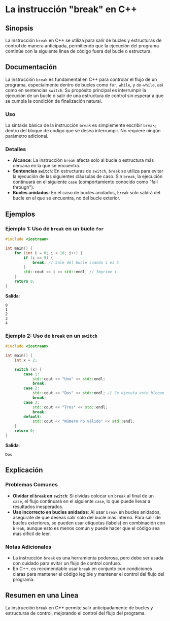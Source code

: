 <!--
Meta Description: # La instrucción "break" en C++ ## Sinopsis La instrucción `break` en C++ se utiliza para salir de bucles y estructuras de control de manera anticipad...
Meta Keywords: break, del, std, bucles, que
-->

# La instrucción "break" en C++

## Sinopsis
La instrucción `break` en C++ se utiliza para salir de bucles y estructuras de control de manera anticipada, permitiendo que la ejecución del programa continúe con la siguiente línea de código fuera del bucle o estructura.

## Documentación
La instrucción `break` es fundamental en C++ para controlar el flujo de un programa, especialmente dentro de bucles como `for`, `while`, y `do-while`, así como en sentencias `switch`. Su propósito principal es interrumpir la ejecución de un bucle o salir de una estructura de control sin esperar a que se cumpla la condición de finalización natural.

### Uso
La sintaxis básica de la instrucción `break` es simplemente escribir `break;` dentro del bloque de código que se desea interrumpir. No requiere ningún parámetro adicional.

### Detalles
- **Alcance**: La instrucción `break` afecta solo al bucle o estructura más cercana en la que se encuentra.
- **Sentencias `switch`**: En estructuras de `switch`, `break` se utiliza para evitar la ejecución de las siguientes cláusulas de caso. Sin `break`, la ejecución continuará en el siguiente `case` (comportamiento conocido como "fall through").
- **Bucles anidados**: En el caso de bucles anidados, `break` solo saldrá del bucle en el que se encuentra, no del bucle exterior.

## Ejemplos
### Ejemplo 1: Uso de `break` en un bucle `for`
```cpp
#include <iostream>

int main() {
    for (int i = 0; i < 10; i++) {
        if (i == 5) {
            break; // Sale del bucle cuando i es 5
        }
        std::cout << i << std::endl; // Imprime i
    }
    return 0;
}
```
**Salida**:
```
0
1
2
3
4
```

### Ejemplo 2: Uso de `break` en un `switch`
```cpp
#include <iostream>

int main() {
    int x = 2;

    switch (x) {
        case 1:
            std::cout << "Uno" << std::endl;
            break;
        case 2:
            std::cout << "Dos" << std::endl; // Se ejecuta este bloque
            break;
        case 3:
            std::cout << "Tres" << std::endl;
            break;
        default:
            std::cout << "Número no válido" << std::endl;
    }
    return 0;
}
```
**Salida**:
```
Dos
```

## Explicación
### Problemas Comunes
- **Olvidar el `break` en `switch`**: Si olvidas colocar un `break` al final de un `case`, el flujo continuará en el siguiente `case`, lo que puede llevar a resultados inesperados.
- **Uso incorrecto en bucles anidados**: Al usar `break` en bucles anidados, asegúrate de que deseas salir solo del bucle más interno. Para salir de bucles exteriores, se pueden usar etiquetas (labels) en combinación con `break`, aunque esto es menos común y puede hacer que el código sea más difícil de leer.

### Notas Adicionales
- La instrucción `break` es una herramienta poderosa, pero debe ser usada con cuidado para evitar un flujo de control confuso.
- En C++, es recomendable usar `break` en conjunto con condiciones claras para mantener el código legible y mantener el control del flujo del programa.

## Resumen en una Línea
La instrucción `break` en C++ permite salir anticipadamente de bucles y estructuras de control, mejorando el control del flujo del programa.